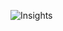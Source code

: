 ![Insights](https://github.com/Nikh-17/XYZ-Store-Data-Analysis/assets/174308057/0d8b9304-f9d8-4991-8ce9-537f4d33723d)

